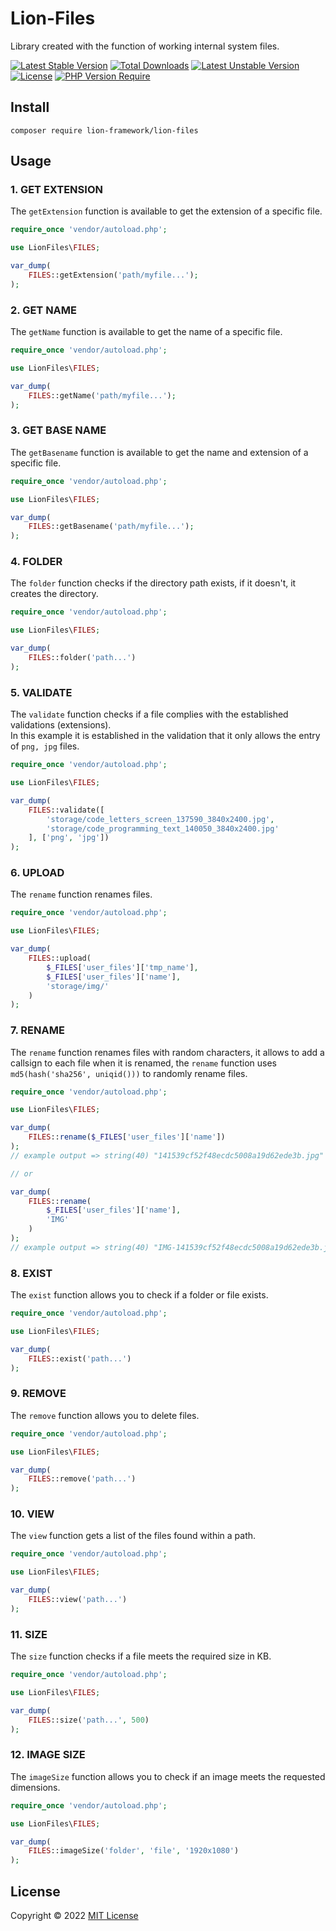# Lion-Files
Library created with the function of working internal system files.

[![Latest Stable Version](http://poser.pugx.org/lion-framework/lion-files/v)](https://packagist.org/packages/lion-framework/lion-files) [![Total Downloads](http://poser.pugx.org/lion-framework/lion-files/downloads)](https://packagist.org/packages/lion-framework/lion-files) [![Latest Unstable Version](http://poser.pugx.org/lion-framework/lion-files/v/unstable)](https://packagist.org/packages/lion-framework/lion-files) [![License](http://poser.pugx.org/lion-framework/lion-files/license)](https://packagist.org/packages/lion-framework/lion-files) [![PHP Version Require](http://poser.pugx.org/lion-framework/lion-files/require/php)](https://packagist.org/packages/lion-framework/lion-files)

## Install
```
composer require lion-framework/lion-files
```

## Usage
### 1. GET EXTENSION
The `getExtension` function is available to get the extension of a specific file.
```php
require_once 'vendor/autoload.php';

use LionFiles\FILES;

var_dump(
	FILES::getExtension('path/myfile...');
);
```

### 2. GET NAME
The `getName` function is available to get the name of a specific file.
```php
require_once 'vendor/autoload.php';

use LionFiles\FILES;

var_dump(
	FILES::getName('path/myfile...');
);
```

### 3. GET BASE NAME
The `getBasename` function is available to get the name and extension of a specific file.
```php
require_once 'vendor/autoload.php';

use LionFiles\FILES;

var_dump(
	FILES::getBasename('path/myfile...');
);
```

### 4. FOLDER
The `folder` function checks if the directory path exists, if it doesn't, it creates the directory.
```php
require_once 'vendor/autoload.php';

use LionFiles\FILES;

var_dump(
	FILES::folder('path...')
);
```

### 5. VALIDATE
The `validate` function checks if a file complies with the established validations (extensions). <br>
In this example it is established in the validation that it only allows the entry of `png, jpg` files.
```php
require_once 'vendor/autoload.php';

use LionFiles\FILES;

var_dump(
	FILES::validate([
		'storage/code_letters_screen_137590_3840x2400.jpg',
		'storage/code_programming_text_140050_3840x2400.jpg'
	], ['png', 'jpg'])
);
```

### 6. UPLOAD
The `rename` function renames files.
```php
require_once 'vendor/autoload.php';

use LionFiles\FILES;

var_dump(
	FILES::upload(
		$_FILES['user_files']['tmp_name'],
		$_FILES['user_files']['name'],
		'storage/img/'
	)
);
```

### 7. RENAME
The `rename` function renames files with random characters, it allows to add a callsign to each file when it is renamed, the `rename` function uses `md5(hash('sha256', uniqid()))` to randomly rename files.
```php
require_once 'vendor/autoload.php';

use LionFiles\FILES;

var_dump(
	FILES::rename($_FILES['user_files']['name'])
);
// example output => string(40) "141539cf52f48ecdc5008a19d62ede3b.jpg"

// or

var_dump(
	FILES::rename(
		$_FILES['user_files']['name'],
		'IMG'
	)
);
// example output => string(40) "IMG-141539cf52f48ecdc5008a19d62ede3b.jpg"
```

### 8. EXIST
The `exist` function allows you to check if a folder or file exists.
```php
require_once 'vendor/autoload.php';

use LionFiles\FILES;

var_dump(
	FILES::exist('path...')
);
```

### 9. REMOVE
The `remove` function allows you to delete files.
```php
require_once 'vendor/autoload.php';

use LionFiles\FILES;

var_dump(
	FILES::remove('path...')
);
```

### 10. VIEW
The `view` function gets a list of the files found within a path.
```php
require_once 'vendor/autoload.php';

use LionFiles\FILES;

var_dump(
	FILES::view('path...')
);
```

### 11. SIZE
The `size` function checks if a file meets the required size in KB.
```php
require_once 'vendor/autoload.php';

use LionFiles\FILES;

var_dump(
	FILES::size('path...', 500)
);
```

### 12. IMAGE SIZE
The `imageSize` function allows you to check if an image meets the requested dimensions.
```php
require_once 'vendor/autoload.php';

use LionFiles\FILES;

var_dump(
	FILES::imageSize('folder', 'file', '1920x1080')
);
```

## License
Copyright © 2022 [MIT License](https://github.com/Sleon4/Lion-Files/blob/main/LICENSE)